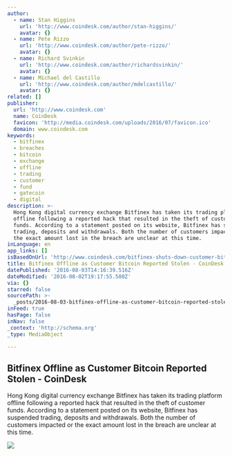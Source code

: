 ```yaml
---
author:
  - name: Stan Higgins
    url: 'http://www.coindesk.com/author/stan-higgins/'
    avatar: {}
  - name: Pete Rizzo
    url: 'http://www.coindesk.com/author/pete-rizzo/'
    avatar: {}
  - name: Richard Svinkin
    url: 'http://www.coindesk.com/author/richardsvinkin/'
    avatar: {}
  - name: Michael del Castillo
    url: 'http://www.coindesk.com/author/mdelcastillo/'
    avatar: {}
related: []
publisher:
  url: 'http://www.coindesk.com'
  name: CoinDesk
  favicon: 'http://media.coindesk.com/uploads/2016/07/favicon.ico'
  domain: www.coindesk.com
keywords:
  - bitfinex
  - breaches
  - bitcoin
  - exchange
  - offline
  - trading
  - customer
  - fund
  - gatecoin
  - digital
description: >-
  Hong Kong digital currency exchange Bitfinex has taken its trading platform
  offline following a reported hack that resulted in the theft of customer
  funds. According to a statement posted on its website, Bitfinex has suspended
  trading, deposits and withdrawals. Both the number of customers impacted or
  the exact amount lost in the breach are unclear at this time.
inLanguage: en
app_links: []
isBasedOnUrl: 'http://www.coindesk.com/bitfinex-shuts-down-customer-bitcoin-stolen/'
title: Bitfinex Offline as Customer Bitcoin Reported Stolen - CoinDesk
datePublished: '2016-08-03T14:16:39.516Z'
dateModified: '2016-08-02T19:17:55.580Z'
via: {}
starred: false
sourcePath: >-
  _posts/2016-08-03-bitfinex-offline-as-customer-bitcoin-reported-stolen-coind.md
inFeed: true
hasPage: false
inNav: false
_context: 'http://schema.org'
_type: MediaObject

---
```

<article style=""><h1>Bitfinex Offline as Customer Bitcoin Reported Stolen - CoinDesk</h1><p>Hong Kong digital currency exchange Bitfinex has taken its trading platform offline following a reported hack that resulted in the theft of customer funds. According to a statement posted on its website, Bitfinex has suspended trading, deposits and withdrawals. Both the number of customers impacted or the exact amount lost in the breach are unclear at this time.</p><img src="https://media.coindesk.com/uploads/2014/09/shutterstock_184736888-e1470164997186.jpg" /></article>